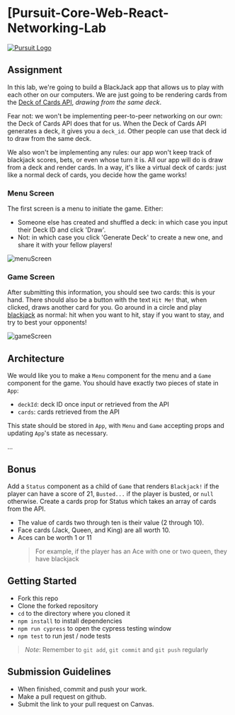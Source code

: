 # [Pursuit-Core-Web-React-Networking-Lab

[![Pursuit Logo](https://avatars1.githubusercontent.com/u/5825944?s=200&v=4)](https://pursuit.org)

## Assignment

In this lab, we're going to build a BlackJack app that allows us to play with each other on our computers.
We are just going to be rendering cards from the [Deck of Cards API](https://deckofcardsapi.com/), _drawing from the same deck_.

Fear not: we won't be implementing peer-to-peer networking on our own: the Deck of Cards API does that for us.
When the Deck of Cards API generates a deck, it gives you a `deck_id`.
Other people can use that deck id to draw from the same deck.

We also won't be implementing any rules: our app won't keep track of blackjack scores, bets, or even whose turn it is.
All our app will do is draw from a deck and render cards.
In a way, it's like a virtual deck of cards: just like a normal deck of cards, you decide how the game works!

### Menu Screen

The first screen is a menu to initiate the game. Either:

- Someone else has created and shuffled a deck: in which case you input their Deck ID and click 'Draw'.
- Not: in which case you click 'Generate Deck' to create a new one, and share it with your fellow players!

![menuScreen](./assets/menuScreen.png)

### Game Screen

After submitting this information, you should see two cards: this is your hand.
There should also be a button with the text `Hit Me!` that, when clicked, draws another card for you.
Go around in a circle and play [blackjack](https://en.wikipedia.org/wiki/Blackjack) as normal: hit when you want to hit, stay if you want to stay, and try to best your opponents!

![gameScreen](./assets/gameScreen.png)

## Architecture

We would like you to make a `Menu` component for the menu and a `Game` component for the game.
You should have exactly two pieces of state in `App`:

- `deckId`: deck ID once input or retrieved from the API
- `cards`: cards retrieved from the API

This state should be stored in `App`, with `Menu` and `Game` accepting props and updating `App`'s state as necessary.

...

## Bonus

Add a `Status` component as a child of `Game` that renders `Blackjack!` if the player can have a score of 21, `Busted...` if the player is busted, or `null` otherwise.
Create a cards prop for Status which takes an array of cards from the API.

- The value of cards two through ten is their value (2 through 10).
- Face cards (Jack, Queen, and King) are all worth 10.
- Aces can be worth 1 or 11
  > For example, if the player has an Ace with one or two queen, they have blackjack

## Getting Started

- Fork this repo
- Clone the forked repository
- `cd` to the directory where you cloned it
- `npm install` to install dependencies
- `npm run cypress` to open the cypress testing window
- `npm test` to run jest / node tests

> _Note_: Remember to `git add`, `git commit` and `git push` regularly

## Submission Guidelines

- When finished, commit and push your work.
- Make a pull request on github.
- Submit the link to your pull request on Canvas.
